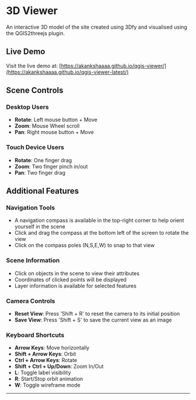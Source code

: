 # 3D Viewer 

An interactive 3D model of the site created using 3Dfy and visualised using the QGIS2threejs plugin.

## Live Demo
Visit the live demo at: [https://akankshaaaa.github.io/qgis-viewer/](https://akankshaaaa.github.io/qgis-viewer-latest/)

## Scene Controls

### Desktop Users
- **Rotate**: Left mouse button + Move
- **Zoom**: Mouse Wheel scroll
- **Pan**: Right mouse button + Move

### Touch Device Users
- **Rotate**: One finger drag
- **Zoom**: Two finger pinch in/out
- **Pan**: Two finger drag

## Additional Features

### Navigation Tools
- A navigation compass is available in the top-right corner to help orient yourself in the scene
- Click and drag the compass at the bottom left of the screen to rotate the view
- Click on the compass poles (N,S,E,W) to snap to that view

### Scene Information
- Click on objects in the scene to view their attributes
- Coordinates of clicked points will be displayed
- Layer information is available for selected features

### Camera Controls
- **Reset View**: Press 'Shift + R' to reset the camera to its initial position
- **Save View**: Press 'Shift + S' to save the current view as an image

### Keyboard Shortcuts
- **Arrow Keys**: Move horizontally
- **Shift + Arrow Keys**: Orbit
- **Ctrl + Arrow Keys**: Rotate
- **Shift + Ctrl + Up/Down**: Zoom In/Out
- **L**: Toggle label visibility
- **R**: Start/Stop orbit animation
- **W**: Toggle wireframe mode

---
